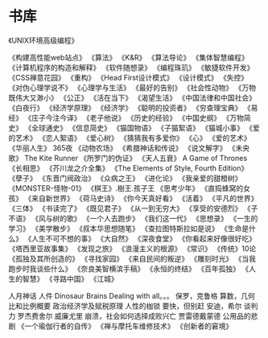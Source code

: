 # 书库

《UNIX环境高级编程》

《构建高性能web站点》
《算法》
《K&R》
《算法导论》
《集体智慧编程》
《计算机程序的构造和解释》
《软件随想录》
《编程珠玑》
《敏捷软件开发》
《CSS禅意花园》
《重构》
《Head First设计模式》
《设计模式》
《失控》
《对伪心理学说不》
《心理学与生活》
《最好的告别》
《社会性动物》
《万物既伟大又渺小》
《公正》
《活在当下》
《渴望生活》
《中国法律和中国社会》
《白夜行》
《经济学原理》
《经济学》
《聪明的投资者》
《穷查理宝典》
《易经》
《庄子今注今译》
《老子他说》
《历史的经验》
《中国史纲》
《万物简史》
《全球通史》
《信息简史》
《猫国物语》
《子猫絮语》
《猫城小事》
《爱的艺术》
《恋人絮语》
《爱心树》
《猜猜我有多爱你》
《心》
《爱的艺术》
《华丽人生》
365夜
《动物农场》
《希腊神话和传说》
《说文解字》
《未央歌》
The Kite Runner
《所罗门的伪证》
《天人五衰》
A Game of Thrones
《长相思》
《芥川龙之介全集》
《The Elements of Style, Fourth Edition》
《孽子》
《东晋门阀政治》
《众病之王》
《进化论》
《我亲爱的甜橙树》
《MONSTER-怪物-01》
《棋王》.樹王.孩子王
《思考少年》
《直捣蜂窝的女孩》
《来自新世界》
《荷马史诗》
《你今天真好看》
《活着》
《平凡的世界》
《三体》
《书读完了》
《既见君子》
《从一到无穷大》
《享受的安德烈》
《子不语》
《风与树的歌》
《一个人去跑步》
《我们这一代》
《思想录》
《一生的学习》
《美学散步》
《叔本华思想随笔》
《查拉图特斯拉如是说》
《生命是什么》
《人生不可不想的事》
《大自然》
《深夜食堂》
《你看起来好像很好吃》
《塔西里亚故事集》
《发现之旅》
《浪漫主义的根源》
《常识》
《传统》10论
《孤独及其所创造的》
《寻找家园》
《来自民间的叛逆》
《雕刻时光》
《当我跑步时我谈些什么》
《奈良美智横滨手稿》
《永恒的终结》
《百年孤独》
《人生的智慧》
《寻路中国》
《江城》

人月神话
人件
Dinosaur Brains Dealing with  all。。。
保罗，克鲁格
算数，几何比和比例概要
政治经济学及赋税原理
人性的枷锁
要快，但别赶  安迪，希尔
谈判力   罗杰费舍尔   威廉尤里
崩溃，社会如何选择成败兴亡  贾雷德戴蒙德
公用品的悲剧
《一个瑜伽行者的自传》
《禅与摩托车维修技术》
《创新者的窘境》